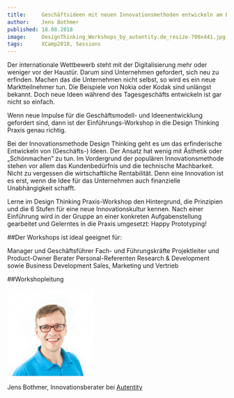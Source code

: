 ```yaml
---
title:     Geschäftsideen mit neuen Innovationsmethoden entwickeln am Beispiel von Design Thinking
author:    Jens Bothmer
published: 18.08.2018
image:     DesignThinking_Workshops_by_autentity.de_resize-700x441.jpg
tags:      XCamp2018, Sessions
---
```


Der internationale Wettbewerb steht mit der Digitalisierung mehr oder weniger vor der Haustür. Darum sind Unternehmen gefordert, sich neu zu erfinden. Machen das die Unternehmen nicht selbst, so wird es ein neue Marktteilnehmer tun. Die Beispiele von Nokia oder Kodak sind unlängst bekannt. Doch neue Ideen während des Tagesgeschäfts entwickeln ist gar nicht so einfach.

Wenn neue Impulse für die Geschäftsmodell- und Ideenentwicklung gefordert sind,  dann ist der Einführungs-Workshop in die Design Thinking Praxis genau richtig.

Bei der Innovationsmethode Design Thinking geht es um das erfinderische Entwickeln von (Geschäfts-) Ideen. Der Ansatz hat wenig mit Ästhetik oder „Schönmachen“ zu tun. Im Vordergrund der populären Innovationsmethode stehen vor allem das Kundenbedürfnis und die technische Machbarkeit. Nicht zu vergessen die wirtschaftliche Rentabilität. Denn eine Innovation ist es erst, wenn die Idee für das Unternehmen auch finanzielle Unabhängigkeit schafft.

Lerne im Design Thinking Praxis-Workshop den Hintergrund, die Prinzipien und die 6 Stufen für eine neue Innovationskultur kennen. Nach einer Einführung wird in der Gruppe an einer konkreten Aufgabenstellung gearbeitet und Gelerntes in die Praxis umgesetzt: Happy Prototyping!

##Der Workshops ist ideal geeignet für:

Manager und Geschäftsführer
Fach- und Führungskräfte
Projektleiter und Product-Owner
Berater
Personal-Referenten
Research & Development sowie Business Development
Sales, Marketing und Vertrieb

##Workshopleitung

![Jens Botmer](Jens_Bothmer_683_683_Portraits-200x200.png)

Jens Bothmer, Innovationsberater bei [Autentity](https://www.autentity.de/)
